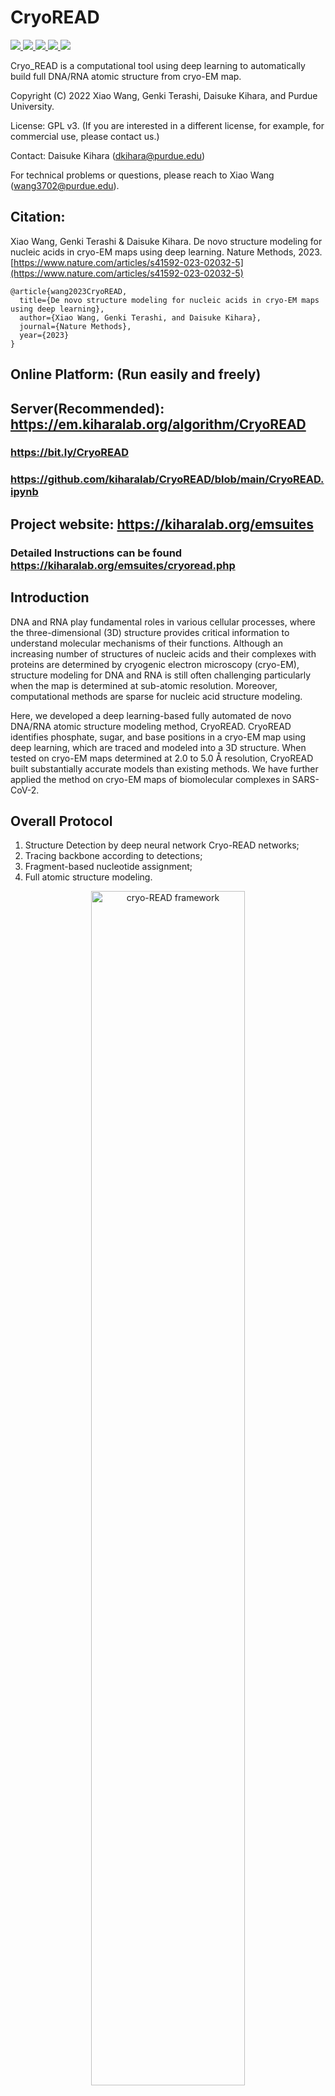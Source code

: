 # CryoREAD

<a href="https://github.com/marktext/marktext/releases/latest">
   <img src="https://img.shields.io/badge/CryoREAD-v1.0.0-green">
   <img src="https://img.shields.io/badge/platform-Linux%20%7C%20Mac%20-green">
   <img src="https://img.shields.io/badge/Language-python3-green">
   <img src="https://img.shields.io/badge/dependencies-tested-green">
   <img src="https://img.shields.io/badge/licence-GNU-green">
</a>  

Cryo_READ is a computational tool using deep learning to automatically build full DNA/RNA atomic structure from cryo-EM map.  

Copyright (C) 2022 Xiao Wang, Genki Terashi, Daisuke Kihara, and Purdue University. 

License: GPL v3. (If you are interested in a different license, for example, for commercial use, please contact us.) 

Contact: Daisuke Kihara (dkihara@purdue.edu)

For technical problems or questions, please reach to Xiao Wang (wang3702@purdue.edu).

## Citation:

Xiao Wang, Genki Terashi & Daisuke Kihara. De novo structure modeling for nucleic acids in cryo-EM maps using deep learning. Nature Methods, 2023.
[https://www.nature.com/articles/s41592-023-02032-5](https://www.nature.com/articles/s41592-023-02032-5)
```
@article{wang2023CryoREAD,   
  title={De novo structure modeling for nucleic acids in cryo-EM maps using deep learning},   
  author={Xiao Wang, Genki Terashi, and Daisuke Kihara},    
  journal={Nature Methods},    
  year={2023}    
}   
```


## Online Platform:  (Run easily and freely)
## Server(Recommended): https://em.kiharalab.org/algorithm/CryoREAD
### https://bit.ly/CryoREAD 
### https://github.com/kiharalab/CryoREAD/blob/main/CryoREAD.ipynb

## Project website: https://kiharalab.org/emsuites
### Detailed Instructions can be found https://kiharalab.org/emsuites/cryoread.php

## Introduction

DNA and RNA play fundamental roles in various cellular processes, where the three-dimensional (3D) structure provides critical information to understand molecular mechanisms of their functions.  Although an increasing number of structures of nucleic acids and their complexes with proteins are determined by cryogenic electron microscopy (cryo-EM), structure modeling for DNA and RNA is still often challenging particularly when the map is determined at sub-atomic resolution. Moreover, computational methods are sparse for nucleic acid structure modeling.

Here, we developed a deep learning-based fully automated de novo DNA/RNA atomic structure modeling method, CryoREAD. CryoREAD identifies phosphate, sugar, and base positions in a cryo-EM map using deep learning, which are traced and modeled into a 3D structure. When tested on cryo-EM maps determined at 2.0 to 5.0 Å resolution, CryoREAD built substantially accurate models than existing methods. We have further applied the method on cryo-EM maps of biomolecular complexes in SARS-CoV-2.


## Overall Protocol 
1) Structure Detection by deep neural network Cryo-READ networks;   
2) Tracing backbone according to detections;   
3) Fragment-based nucleotide assignment;  
4) Full atomic structure modeling.   


<p align="center">
  <img src="https://user-images.githubusercontent.com/50850224/199084130-34b35a89-3c0c-4647-b693-82fbcc10c820.jpg" alt="cryo-READ framework" width="70%">
</p> 

## Pre-required software
### Required 
Python 3 : https://www.python.org/downloads/     
Phenix: https://phenix-online.org/documentation/install-setup-run.html   
Coot: https://www2.mrc-lmb.cam.ac.uk/personal/pemsley/coot/
### Optional
Pymol (for map visualization): https://pymol.org/2/    
Chimera (for map visualization): https://www.cgl.ucsf.edu/chimera/download.html  

## Installation  
### 1. [`Install git`](https://git-scm.com/book/en/v2/Getting-Started-Installing-Git) 
### 2. Clone the repository in your computer 
```
git clone git@github.com:kiharalab/CryoREAD.git && cd CryoREAD
```

### 3. Build dependencies.   
You have two options to install dependency on your computer:
#### 3.2 Install with anaconda (Recommended)
##### 3.2.1 [`install anaconda`](https://www.anaconda.com/download). 
##### 3.2.2 Install dependency in command line
Make sure you are in the CryoREAD directory and then run 
```
conda env create -f environment.yml
```
Each time when you want to run this software, simply activate the environment by
```
conda activate CryoREAD
conda deactivate(If you want to exit) 
```


#### 3.2 Install with pip and python (Not Suggested).
##### 3.2.1[`install pip`](https://pip.pypa.io/en/stable/installing/).
##### 3.2.2  Install dependency in command line.
```
pip3 install -r requirements.txt --user
```
If you encounter any errors, you can install each library one by one:
```
pip3 install biopython
pip3 install numpy
pip3 install numba
pip3 install scipy
pip3 install ortools
pip3 install mrcfile
pip3 install torch==1.6.0
```



#### 4 Verify the pre-installed software
To verify phenix is correctly installed for final refinement step, please run
```
phenix.real_space_refine -h
```
To veryify coot is correctly installed for final refinement step, please run
```commandline
coot
```
If it can print out the help information of this function, then the refinemnt step of our program can be supported.
**If not, please always remove --refine command line in all the commands, then CryoREAD should output structure without refinement.**




## Usage
```
usage: main.py [-h] [-F F] [-M M] [-P P] --mode MODE [--contour CONTOUR] [--stride STRIDE] [--box_size BOX_SIZE] [--gpu GPU] [--batch_size BATCH_SIZE] [-f F] [-m M]
               [-g G] [-k K] [-R R] [--rule_soft RULE_SOFT] [--frag_size FRAG_SIZE] [--frag_stride FRAG_STRIDE] [--top_select TOP_SELECT] [--resolution RESOLUTION]
               [--num_workers NUM_WORKERS] [--prediction_only PREDICTION_ONLY] [--no_seqinfo NO_SEQINFO]

optional arguments:
  -h, --help            show this help message and exit
  -F F                  Input map file path. (str)
  -M M                  Pre-trained model path. (str) Default value: "best_model"
  -P P                  Optional fasta sequence file path. (str)
  --mode MODE           Control Mode for program: 0: cryo_READ structure modeling. Required parameter. (Integer), Default value: 0
  --contour CONTOUR     Contour level for input map, suggested 0.5*[author_contour]. (Float), Default value: 0.0
  --stride STRIDE       Stride for scanning of deep learning model. (Integer), Default value: 16.
  --box_size BOX_SIZE   Input box size for deep learning model. (Integer), Default value: 64
  --gpu GPU             Specify the gpu we will use. (str), Default value: None.
  --batch_size BATCH_SIZE
                        Batch size for inference of network. (Integer), Default value: 4.
  -f F                  Filter for representative points, for LDPs, removing points' normalized density<=-f (Float), Default value: 0.05
  -m M                  After meanshifting merge points distance<[float]. (Float), Default value: 2.0.
  -g G                  Bandwidth of the Gaussian filter, (Float), Default value: 3.0.
  -k K                  Always keep edges where d<k parameter. (Float), Default value: 0.5
  -R R                  Maximum length of local edges. (Float), Default value: 10.0.
  --rule_soft RULE_SOFT
                        Use strict/soft rules to assemble collected fragments in DP step. (Integer), Default value: 0 (strict rules)
  --frag_size FRAG_SIZE
                        Fragment size for sequence split.(Integer), Default value: 20
  --frag_stride FRAG_STRIDE
                        Frag stride step. (Integer), Default value: 2
  --top_select TOP_SELECT
                        Select top fragment candidate here. (Integer), Default value: 20
  --resolution RESOLUTION
                        resolution of maps, used for final structure refinement. (Float), Default value: 2.5
  --num_workers NUM_WORKERS
                        number of workers to fetch data for GPU inference. (Integer), Default value: 4
  --prediction_only PREDICTION_ONLY
                        Optional input. Only run the deep learning prediction step. (True/False) Default value: False
  --no_seqinfo NO_SEQINFO
                        Optional input. Build structures when no sequence information is available. (True/False) Default value: False
```
### Tech Specs
CPU: >=8 cores <br>
Memory: >=50Gb. For maps with more than 3,000 nucleotides, memory space should be higher than 300GB if sequence is provided. <br>
GPU: any GPU supports CUDA with more than 12GB memory.
### 1. Only Make Structure Information Predictions by cryo-READ.
```
python3 main.py --mode=0 -F=[Map_Path] -M=[Model_Path] --contour=[half_contour_level] --gpu=[GPU_ID] --batch_size=[batch_size] --prediction_only 
```
[Map_Path] is the path of the experimental cryo-EM map, [Model_Path] is the path of our pre-trained deep learning model, [half_contour_level] is 0.5* contour_level (suggested by author) to remove outside regions to save processing time, [GPU_ID] specifies the gpu used for inference, [batch_size] is the number of examples per batch in the inference (we used 8 with a 24GB GPU). 



The predicted probability maps are saved in [Predict_Result/(map_name)/2nd_stage_detection] with mrc format. It will include 8 mrc files corresponding to 8 different classes.

Example Command:
```
python3 main.py --mode=0 -F=example/21051.mrc -M=best_model --contour=0.3 --gpu=0 --batch_size=4 --prediction_only
```

### 2. Build atomic structure without sequence information
```
python3 main.py --mode=0 -F=[Map_Path] -M=[Model_Path] --contour=[half_contour_level] --gpu=[GPU_ID] --batch_size=[batch_size] --resolution=[Map_Resolution] --no_seqinfo --refine
```
[Map_Path] is the path of the experimental cryo-EM map, [Model_Path] is the path of our pre-trained deep learning model,  [half_contour_level] is 0.5* contour_level (suggested by author) to remove outside regions to save processing time, [GPU_ID] specifies the gpu used for inference, [batch_size] is the number of examples per batch in the inference (we used 8 with a 24GB GPU), [Map_Resolution] is the resolution of the deposited maps.

"--refine" should be removed if you can not successfully install Phenix correctly.

The automatically build atomic structure is saved in [Predict_Result/(map-name)/Output/Refine_cycle[k].pdb] in pdb format, here default k is 3. However, it may fail if your dependencies are not properly installed, then you may only find Refine_cycle1.pdb or Refine_cycle2.pdb.

Example Command:
```
python3 main.py --mode=0 -F=example/21051.mrc -M=best_model --contour=0.3 --gpu=0 --batch_size=4 --resolution=3.7 --no_seqinfo --refine
```


### 3. Build atomic structure with sequence information
```
python3 main.py --mode=0 -F=[Map_Path] -M=[Model_Path] -P=[Fasta_Path] --contour=[half_contour_level] --gpu=[GPU_ID] --batch_size=[batch_size] --rule_soft=[assignment_rule] --resolution=[Map_Resolution] --refine
```
[Map_Path] is the path of the experimental cryo-EM map, [Model_Path] is the path of our pre-trained deep learning model, [Fasta_Path] is the path of the input fasta file about sequence information, [half_contour_level] is 0.5* contour_level (suggested by author) to remove outside regions to save processing time, [GPU_ID] specifies the gpu used for inference, [batch_size] is the number of examples per batch in the inference (we used 8 with a 24GB GPU), [rule_soft] specifies the assignment rule, default is 0 to use the strict assignment assembling rule, [Map_Resolution] is the resolution of the deposited maps.

"--refine" should be removed if you can not successfully install Phenix correctly.

Example Command:
```
python3 main.py --mode=0 -F=example/21051.mrc -M=best_model -P=example/21051.fasta --contour=0.3 --gpu=0 --batch_size=4 --rule_soft=0 --resolution=3.7  --refine
```
The automatically build atomic structure is saved in The automatically build atomic structure is saved in [Predict_Result/(map-name)/Output/Refine_cycle[k].pdb] in pdb format, here default k is 3. However, it may fail if your dependencies are not properly installed, then you may only find Refine_cycle1.pdb or Refine_cycle2.pdb. Modeled structures without considering sequence information are also saved as [Predict_Result/(map-name)/Output/CryoREAD_noseq.pdb] (without refinement). Meanwhile, structures only considering the sequence information without connecting gap regions are saved in [Predict_Result/(map-name)/Output/CryoREAD_seqonly.pdb] (without refinement) for reference.

### 4. DNA/RNA structure refinement
The full refinement pipeline involving Phenix and coot is also available for refinement-only purposes. 
```
python3 main.py --mode=1 -F=[input_structure_pdb] -M=[input_map_path] -P=[output_dir]
```
This refinement pipeline can work for any given DNA/RNA structure and a corresponding map. [input_structure_pdb] is the path of input structure in pdb format, [input_map_path] corresponds to the input map path. The final output Refine_cycle3.pdb will be generated in your specified [output_dir] directory.


## Example
### Input File
Cryo-EM map with mrc format. 
(Optional) Sequence information with fasta format.
Our example input can be found [here](https://github.com/kiharalab/CryoREAD/tree/main/example)

### Output File 
1 *.mrc: a mrc file saved our detected probabilites by our deep learning model.    
2 *.pdb: a PDB file that stores the atomic DNA/RNA structure by our method.
Our example output can be found [here](https://kiharalab.org/emsuites/cryoread/output_21051.tar.gz). All the intermediate results are also kept here. 

